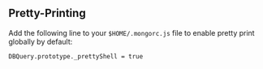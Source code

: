 Pretty-Printing
---------------

Add the following line to your `$HOME/.mongorc.js` file to enable pretty print globally by default:

```
DBQuery.prototype._prettyShell = true
```
